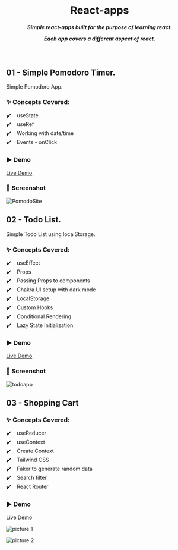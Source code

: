<h1 align="center">React-apps</h1>
<h5 align="center">Simple react-apps built for the purpose of learning react.

Each app covers a different aspect of react.</h5><br/>

## 01 - Simple Pomodoro Timer.

Simple Pomodoro App.

### ✨ Concepts Covered:

✔️ &nbsp;&nbsp; useState <br />
✔️ &nbsp;&nbsp; useRef<br />
✔️ &nbsp;&nbsp; Working with date/time<br />
✔️ &nbsp;&nbsp; Events - onClick<br />

### ▶️ Demo

<a href="https://pom-doro-simple.netlify.app/" target="_blank">Live Demo</a>

### 📸 Screenshot

![PomodoSite](https://i.imgur.com/KsVhlkb.png)

## 02 - Todo List.

Simple Todo List using localStorage.

### ✨ Concepts Covered:

✔️ &nbsp;&nbsp; useEffect <br />
✔️ &nbsp;&nbsp; Props <br />
✔️ &nbsp;&nbsp; Passing Props to components <br />
✔️ &nbsp;&nbsp; Chakra UI setup with dark mode <br />
✔️ &nbsp;&nbsp; LocalStorage <br />
✔️ &nbsp;&nbsp; Custom Hooks <br />
✔️ &nbsp;&nbsp; Conditional Rendering <br />
✔️ &nbsp;&nbsp; Lazy State Initialization <br />

### ▶️ Demo

<a href="https://todo-list-appx.netlify.app/" target="_blank">Live Demo</a>

### 📸 Screenshot

![todoapp](https://i.imgur.com/qzG3HYa.png)

## 03 - Shopping Cart

### ✨ Concepts Covered:

✔️ &nbsp;&nbsp; useReducer <br />
✔️ &nbsp;&nbsp; useContext <br />
✔️ &nbsp;&nbsp; Create Context<br />
✔️ &nbsp;&nbsp; Tailwind CSS<br />
✔️ &nbsp;&nbsp; Faker to generate random data <br />
✔️ &nbsp;&nbsp; Search filter <br />
✔️ &nbsp;&nbsp; React Router <br />

### ▶️ Demo

[Live Demo](https://shopx-cartx.netlify.app)

![picture 1](https://i.imgur.com/DIzgaMs.jpg)

![picture 2](https://i.imgur.com/dWOpJmH.png)

